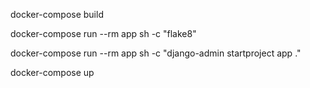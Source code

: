 docker-compose build

docker-compose run --rm app sh -c "flake8"

docker-compose run --rm app sh -c "django-admin startproject app ."

docker-compose up
